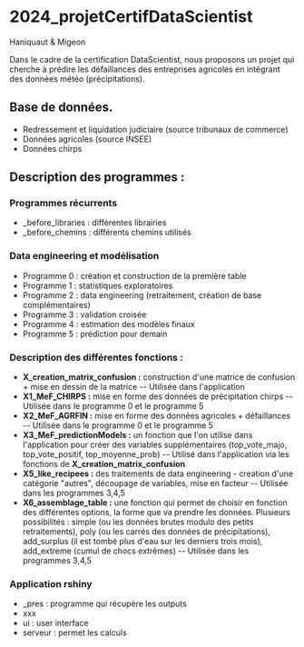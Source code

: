 # 2024_projetCertifDataScientist
Haniquaut & Migeon 

Dans le cadre de la certification DataScientist, nous proposons un projet qui cherche à prédire les défaillances des entreprises agricoles en intégrant des données météo (précipitations). 

## Base de données.
- Redressement et liquidation judiciaire (source tribunaux de commerce)
- Données agricoles (source INSEE)
- Données chirps

  
## Description des programmes :

### Programmes récurrents
- _before_libraries : différentes librairies
- _before_chemins : différents chemins utilisés

### Data engineering et modélisation
- Programme 0 : création et construction de la première table
- Programme 1 : statistiques exploratoires
- Programme 2 : data engineering (retraitement, création de base complémentaires)
- Programme 3 : validation croisée
- Programme 4 : estimation des modèles finaux
- Programme 5 : prédiction pour demain
  
### Description des différentes fonctions : 
- **X_creation_matrix_confusion :**  construction d'une matrice de confusion + mise en dessin de la matrice
-- Utilisée dans l'application
- **X1_MeF_CHIRPS :** mise en forme des données de précipitation chirps
-- Utilisée dans le programme 0 et le programme 5
- **X2_MeF_AGRFIN :** mise en forme des données agricoles + défaillances
-- Utilisée dans le programme 0 et le programme 5
- **X3_MeF_predictionModels :** un fonction que l'on utilise dans l'application pour créer des variables supplémentaires (top_vote_majo, top_vote_positif, top_moyenne_prob)
-- Utilisé dans l'application via les fonctions de **X_creation_matrix_confusion**
- **X5_like_recipees :** des traitements de data engineering - creation d'une catégorie "autres", découpage de variables, mise en facteur
-- Utilisée dans les programmes 3,4,5
- **X6_assemblage_table :** une fonction qui permet de choisir en fonction des différentes options, la forme que va prendre les données. Plusieurs possibilités : simple (ou les données brutes modulo des petits retraitements), poly (ou les carrés des données de précipitations), add_surplus (il est tombé plus d'eau sur les derniers trois mois), add_extreme (cumul de chocs extrêmes)
-- Utilisée dans les programmes 3,4,5

### Application rshiny 
- _pres : programme qui récupère les outputs 
- xxx
- ui : user interface
- serveur : permet les calculs
